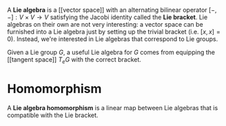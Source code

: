 A **Lie algebra** is a [[vector space]] with an alternating bilinear operator $[-,-]: V \times V \to V$ satisfying the Jacobi identity called the **Lie bracket**. Lie algebras on their own are not very interesting: a vector space can be furnished into a Lie algebra just by setting up the trivial bracket (i.e. $[x,x] = 0$). Instead, we're interested in Lie algebras that correspond to Lie groups.

Given a Lie group $G$, a useful Lie algebra for $G$ comes from equipping the [[tangent space]] $T_e G$ with the correct bracket.

# Homomorphism

A **Lie algebra homomorphism** is a linear map between Lie algebras that is compatible with the Lie bracket.

